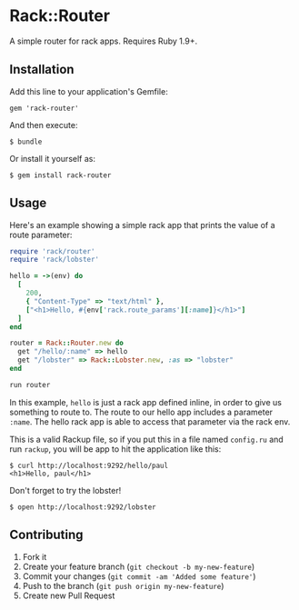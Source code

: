 # Rack::Router

A simple router for rack apps.  Requires Ruby 1.9+.

## Installation

Add this line to your application's Gemfile:

    gem 'rack-router'

And then execute:

    $ bundle

Or install it yourself as:

    $ gem install rack-router

## Usage

Here's an example showing a simple rack app that prints the value of a route parameter:

``` ruby
require 'rack/router'
require 'rack/lobster'

hello = ->(env) do
  [
    200,
    { "Content-Type" => "text/html" },
    ["<h1>Hello, #{env['rack.route_params'][:name]}</h1>"]
  ]
end

router = Rack::Router.new do
  get "/hello/:name" => hello
  get "/lobster" => Rack::Lobster.new, :as => "lobster"
end

run router
```

In this example, `hello` is just a rack app defined inline, in order to give us something to route to.  The route to our hello app includes a parameter `:name`.  The hello rack app is able to access that parameter via the rack env.

This is a valid Rackup file, so if you put this in a file named `config.ru` and run `rackup`, you will be app to hit the application like this:

    $ curl http://localhost:9292/hello/paul
    <h1>Hello, paul</h1>

Don't forget to try the lobster!

    $ open http://localhost:9292/lobster

## Contributing

1. Fork it
2. Create your feature branch (`git checkout -b my-new-feature`)
3. Commit your changes (`git commit -am 'Added some feature'`)
4. Push to the branch (`git push origin my-new-feature`)
5. Create new Pull Request
